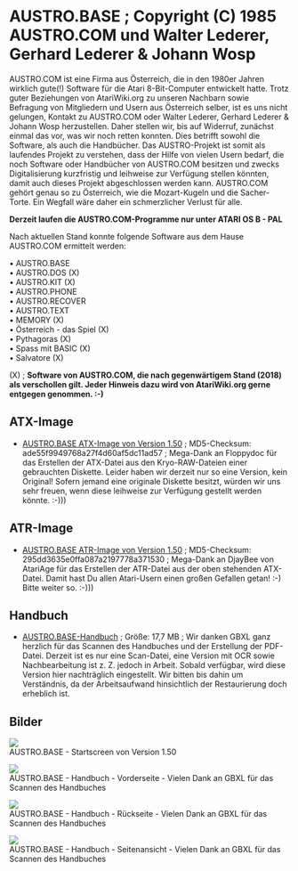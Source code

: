 # AUSTRO.BASE ; Copyright (C) 1985 AUSTRO.COM und Walter Lederer, Gerhard Lederer & Johann Wosp  
AUSTRO.COM ist eine Firma aus Österreich, die in den 1980er Jahren wirklich gute(!) Software für die Atari 8-Bit-Computer entwickelt hatte. Trotz guter Beziehungen von AtariWiki.org zu unseren Nachbarn sowie Befragung von Mitgliedern und Usern aus Österreich selber, ist es uns nicht gelungen, Kontakt zu AUSTRO.COM oder Walter Lederer, Gerhard Lederer & Johann Wosp herzustellen. Daher stellen wir, bis auf Widerruf, zunächst einmal das vor, was wir noch retten konnten. Dies betrifft sowohl die Software, als auch die Handbücher. Das AUSTRO-Projekt ist somit als laufendes Projekt zu verstehen, dass der Hilfe von vielen Usern bedarf, die noch Software oder Handbücher von AUSTRO.COM besitzen und zwecks Digitalisierung kurzfristig und leihweise zur Verfügung stellen könnten, damit auch dieses Projekt abgeschlossen werden kann. AUSTRO.COM gehört genau so zu Österreich, wie die Mozart-Kugeln und die Sacher-Torte. Ein Wegfall wäre daher ein schmerzlicher Verlust für alle.  
  
__Derzeit laufen die AUSTRO.COM-Programme nur unter ATARI OS B - PAL__  
  
Nach aktuellen Stand konnte folgende Software aus dem Hause AUSTRO.COM ermittelt werden:  
  
• AUSTRO.BASE  
• AUSTRO.DOS (X)  
• AUSTRO.KIT (X)  
• AUSTRO.PHONE  
• AUSTRO.RECOVER  
• AUSTRO.TEXT  
• MEMORY (X)  
• Österreich - das Spiel (X)  
• Pythagoras (X)  
• Spass mit BASIC (X)  
• Salvatore (X)  
  
(X) ; __Software von AUSTRO.COM, die nach gegenwärtigem Stand (2018) als verschollen gilt. Jeder Hinweis dazu wird von AtariWiki.org gerne entgegen genommen. :-)__  
  
## ATX-Image  
- [AUSTRO.BASE ATX-Image von Version 1.50](attachments/Austro_Base.ATX) ; MD5-Checksum: ade55f9949768a27f4d60af5dc11ad57 ; Mega-Dank an Floppydoc für das Erstellen der ATX-Datei aus den Kryo-RAW-Dateien einer gebrauchten Diskette. Leider haben wir derzeit nur so eine Version, kein Original! Sofern jemand eine originale Diskette besitzt, würden wir uns sehr freuen, wenn diese leihweise zur Verfügung gestellt werden könnte. :-)))  
  
## ATR-Image  
- [AUSTRO.BASE ATR-Image von Version 1.50](attachments/Austro.Base_(1985)(Austro.Com)(AT)(cr_CSS).atr) ; MD5-Checksum: 295dd3635e0ffa087a2197778a371530 ; Mega-Dank an DjayBee von AtariAge für das Erstellen der ATR-Datei aus der oben stehenden ATX-Datei. Damit hast Du allen Atari-Usern einen großen Gefallen getan! :-) Bitte weiter so. :-)))  
  
## Handbuch  
- [AUSTRO.BASE-Handbuch](attachments/AustroBase_V1-50_Scan_2018.pdf) ; Größe: 17,7 MB ; Wir danken GBXL ganz herzlich für das Scannen des Handbuches und der Erstellung der PDF-Datei. Derzeit ist es nur eine Scan-Datei, eine Version mit OCR sowie Nachbearbeitung ist z. Z. jedoch in Arbeit. Sobald verfügbar, wird diese Version hier nachträglich eingestellt. Wir bitten bis dahin um Verständnis, da der Arbeitsaufwand hinsichtlich der Restaurierung doch erheblich ist.  
  
## Bilder  
![](attachments/AUSTRO.BASE.png)  
AUSTRO.BASE - Startscreen von Version 1.50  
  
![](attachments/Cover.jpg)  
AUSTRO.BASE - Handbuch - Vorderseite - Vielen Dank an GBXL für das Scannen des Handbuches  
  
![](attachments/Back.jpg)  
AUSTRO.BASE - Handbuch - Rückseite - Vielen Dank an GBXL für das Scannen des Handbuches  
  
![](attachments/Side.jpg)  
AUSTRO.BASE - Handbuch - Seitenansicht - Vielen Dank an GBXL für das Scannen des Handbuches  

